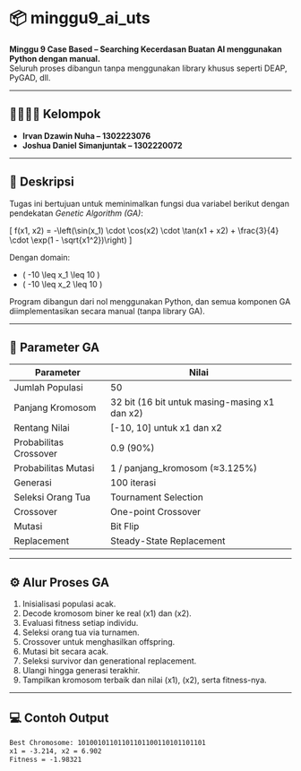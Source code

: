 # 📦 minggu9_ai_uts

**Minggu 9 Case Based – Searching Kecerdasan Buatan AI menggunakan Python dengan manual.**  
Seluruh proses dibangun tanpa menggunakan library khusus seperti DEAP, PyGAD, dll.

---

## 👨‍👩‍👦‍👦 Kelompok

- **Irvan Dzawin Nuha – 1302223076**
- **Joshua Daniel Simanjuntak – 1302220072**

---

## 📌 Deskripsi

Tugas ini bertujuan untuk meminimalkan fungsi dua variabel berikut dengan pendekatan *Genetic Algorithm (GA)*:

\[
f(x1, x2) = -\left(\sin(x_1) \cdot \cos(x2) \cdot \tan(x1 + x2) + \frac{3}{4} \cdot \exp(1 - \sqrt{x1^2})\right)
\]

Dengan domain:
- \( -10 \leq x_1 \leq 10 \)
- \( -10 \leq x_2 \leq 10 \)

Program dibangun dari nol menggunakan Python, dan semua komponen GA diimplementasikan secara manual (tanpa library GA).

---

## 🔧 Parameter GA

| Parameter           | Nilai                            |
|--------------------|----------------------------------|
| Jumlah Populasi    | 50                               |
| Panjang Kromosom   | 32 bit (16 bit untuk masing-masing x1 dan x2) |
| Rentang Nilai      | [-10, 10] untuk x1 dan x2         |
| Probabilitas Crossover | 0.9 (90%)                    |
| Probabilitas Mutasi | 1 / panjang_kromosom (≈3.125%)   |
| Generasi           | 100 iterasi                      |
| Seleksi Orang Tua  | Tournament Selection              |
| Crossover          | One-point Crossover               |
| Mutasi             | Bit Flip                          |
| Replacement        | Steady-State Replacement          |

---

## ⚙️ Alur Proses GA

1. Inisialisasi populasi acak.
2. Decode kromosom biner ke real \(x1\) dan \(x2\).
3. Evaluasi fitness setiap individu.
4. Seleksi orang tua via turnamen.
5. Crossover untuk menghasilkan offspring.
6. Mutasi bit secara acak.
7. Seleksi survivor dan generational replacement.
8. Ulangi hingga generasi terakhir.
9. Tampilkan kromosom terbaik dan nilai \(x1\), \(x2\), serta fitness-nya.

---

## 💻 Contoh Output

```txt
Best Chromosome: 10100101101101101100110101101101
x1 = -3.214, x2 = 6.902
Fitness = -1.98321
